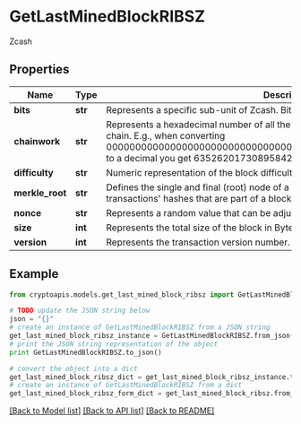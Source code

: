 # GetLastMinedBlockRIBSZ

Zcash

## Properties
Name | Type | Description | Notes
------------ | ------------- | ------------- | -------------
**bits** | **str** | Represents a specific sub-unit of Zcash. Bits have two-decimal precision | 
**chainwork** | **str** | Represents a hexadecimal number of all the hashes necessary to produce the current chain. E.g., when converting 0000000000000000000000000000000000000000000086859f7a841475b236fd to a decimal you get 635262017308958427068157 hashes, or 635262 exahashes. | 
**difficulty** | **str** | Numeric representation of the block difficulty | [optional] 
**merkle_root** | **str** | Defines the single and final (root) node of a Merkle tree. It is the combined hash of all transactions&#39; hashes that are part of a blockchain block. | 
**nonce** | **str** | Represents a random value that can be adjusted to satisfy the proof of work. | 
**size** | **int** | Represents the total size of the block in Bytes. | 
**version** | **int** | Represents the transaction version number. | 

## Example

```python
from cryptoapis.models.get_last_mined_block_ribsz import GetLastMinedBlockRIBSZ

# TODO update the JSON string below
json = "{}"
# create an instance of GetLastMinedBlockRIBSZ from a JSON string
get_last_mined_block_ribsz_instance = GetLastMinedBlockRIBSZ.from_json(json)
# print the JSON string representation of the object
print GetLastMinedBlockRIBSZ.to_json()

# convert the object into a dict
get_last_mined_block_ribsz_dict = get_last_mined_block_ribsz_instance.to_dict()
# create an instance of GetLastMinedBlockRIBSZ from a dict
get_last_mined_block_ribsz_form_dict = get_last_mined_block_ribsz.from_dict(get_last_mined_block_ribsz_dict)
```
[[Back to Model list]](../README.md#documentation-for-models) [[Back to API list]](../README.md#documentation-for-api-endpoints) [[Back to README]](../README.md)


